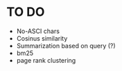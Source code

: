 # TO DO

- No-ASCI chars
- Cosinus similarity
- Summarization based on query (?)
- bm25
- page rank clustering
